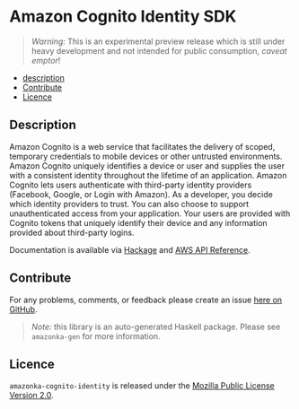 # Amazon Cognito Identity SDK

> _Warning:_ This is an experimental preview release which is still under heavy development and not intended for public consumption, _caveat emptor_!

* [description](#description)
* [Contribute](#contribute)
* [Licence](#licence)

## Description

Amazon Cognito is a web service that facilitates the delivery of scoped,
temporary credentials to mobile devices or other untrusted environments.
Amazon Cognito uniquely identifies a device or user and supplies the user
with a consistent identity throughout the lifetime of an application. Amazon
Cognito lets users authenticate with third-party identity providers
(Facebook, Google, or Login with Amazon). As a developer, you decide which
identity providers to trust. You can also choose to support unauthenticated
access from your application. Your users are provided with Cognito tokens
that uniquely identify their device and any information provided about
third-party logins.

Documentation is available via [Hackage](http://hackage.haskell.org/package/amazonka-cognito-identity)
and [AWS API Reference](http://docs.aws.amazon.com/cognitoidentity/latest/APIReference/Welcome.html).


## Contribute

For any problems, comments, or feedback please create an issue [here on GitHub](https://github.com/brendanhay/amazonka/issues).

> _Note:_ this library is an auto-generated Haskell package. Please see `amazonka-gen` for more information.


## Licence

`amazonka-cognito-identity` is released under the [Mozilla Public License Version 2.0](http://www.mozilla.org/MPL/).
